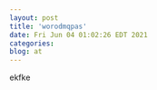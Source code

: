 ```yaml
---
layout: post
title: 'worodmqpas'
date: Fri Jun 04 01:02:26 EDT 2021
categories: 
blog: at
---
```

ekfke